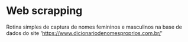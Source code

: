 # Web scrapping
Rotina simples de captura de nomes femininos e masculinos na base de dados do site 'https://www.dicionariodenomesproprios.com.br/'
